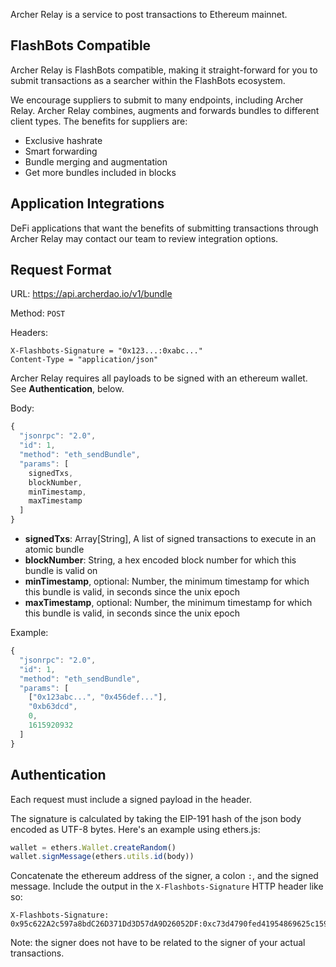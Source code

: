 
Archer Relay is a service to post transactions to Ethereum mainnet.

## FlashBots Compatible

Archer Relay is FlashBots compatible, making it straight-forward for you to submit transactions as a searcher within the FlashBots ecosystem.

We encourage suppliers to submit to many endpoints, including Archer Relay. Archer Relay combines, augments and forwards bundles to different client types. The benefits for suppliers are:
  * Exclusive hashrate
  * Smart forwarding
  * Bundle merging and augmentation
  * Get more bundles included in blocks


## Application Integrations

DeFi applications that want the benefits of submitting transactions through Archer Relay may contact our team to review integration options.


## Request Format

URL: https://api.archerdao.io/v1/bundle

Method: `POST`

Headers:

```
X-Flashbots-Signature = "0x123...:0xabc..."
Content-Type = "application/json"
```

Archer Relay requires all payloads to be signed with an ethereum wallet. See **Authentication**, below.

Body:

```js
{
  "jsonrpc": "2.0",
  "id": 1,
  "method": "eth_sendBundle",
  "params": [
    signedTxs,
    blockNumber,
    minTimestamp,
    maxTimestamp
  ]
}
```

  * **signedTxs**: Array[String], A list of signed transactions to execute in an atomic bundle
  * **blockNumber**: String, a hex encoded block number for which this bundle is valid on
  * **minTimestamp**, optional: Number, the minimum timestamp for which this bundle is valid, in seconds since the unix epoch
  * **maxTimestamp**, optional: Number, the minimum timestamp for which this bundle is valid, in seconds since the unix epoch

Example:

```js
{
  "jsonrpc": "2.0",
  "id": 1,
  "method": "eth_sendBundle",
  "params": [
    ["0x123abc...", "0x456def..."],
    "0xb63dcd",
    0,
    1615920932
  ]
}
```

## Authentication

Each request must include a signed payload in the header.

The signature is calculated by taking the EIP-191 hash of the json body encoded as UTF-8 bytes. Here's an example using ethers.js:

```js
wallet = ethers.Wallet.createRandom()
wallet.signMessage(ethers.utils.id(body))
```

Concatenate the ethereum address of the signer, a colon `:`, and the signed message. Include the output in the `X-Flashbots-Signature` HTTP header like so:

```
X-Flashbots-Signature: 0x95c622A2c597a8bdC26D371Dd3D57dA9D26052DF:0xc73d4790fed41954869625c159a4617e3374019839a8ad72de15e41371719d6873c780e00293fcdc100aa505f33dd8480e7b07551483c8c438fe8236972d26ca1c
```

Note: the signer does not have to be related to the signer of your actual transactions.